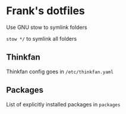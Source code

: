 # Frank's dotfiles

Use GNU stow to symlink folders

`stow */` to symlink all folders 


## Thinkfan

Thinkfan config goes in `/etc/thinkfan.yaml`


## Packages

List of explicitly installed packages in `packages` 
